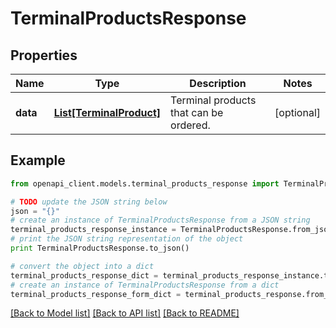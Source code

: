 # TerminalProductsResponse


## Properties
Name | Type | Description | Notes
------------ | ------------- | ------------- | -------------
**data** | [**List[TerminalProduct]**](TerminalProduct.md) | Terminal products that can be ordered. | [optional] 

## Example

```python
from openapi_client.models.terminal_products_response import TerminalProductsResponse

# TODO update the JSON string below
json = "{}"
# create an instance of TerminalProductsResponse from a JSON string
terminal_products_response_instance = TerminalProductsResponse.from_json(json)
# print the JSON string representation of the object
print TerminalProductsResponse.to_json()

# convert the object into a dict
terminal_products_response_dict = terminal_products_response_instance.to_dict()
# create an instance of TerminalProductsResponse from a dict
terminal_products_response_form_dict = terminal_products_response.from_dict(terminal_products_response_dict)
```
[[Back to Model list]](../README.md#documentation-for-models) [[Back to API list]](../README.md#documentation-for-api-endpoints) [[Back to README]](../README.md)


